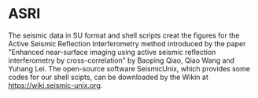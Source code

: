 # ASRI
The seismic data in SU format and shell scripts creat the figures for the Active Seismic Reflection Interferometry method introduced by the paper "Enhanced near-surface imaging using active seismic reflection interferometry by cross-correlation" by Baoping Qiao, Qiao Wang and Yuhang Lei.
The open-source software SeismicUnix, which provides some codes for our shell scipts, can be downloaded by the Wikin at https://wiki.seismic-unix.org.
